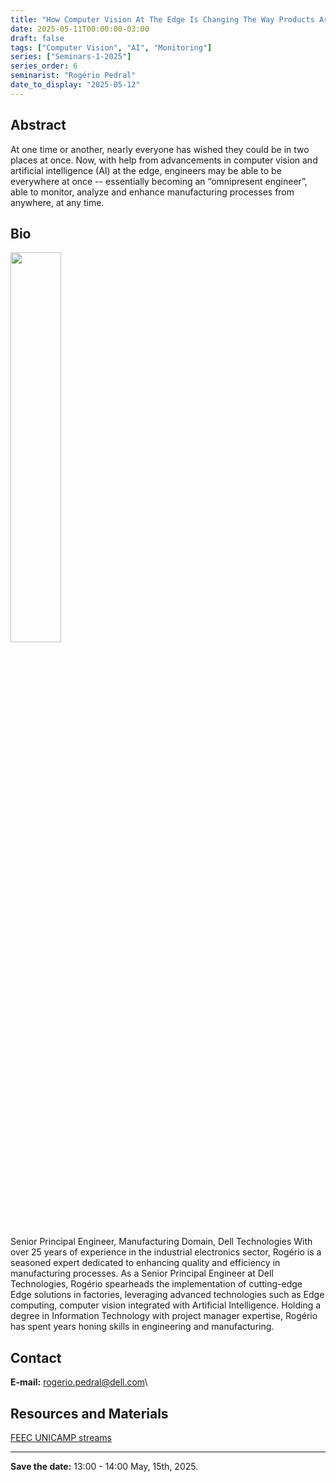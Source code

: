 ```yaml
---
title: "How Computer Vision At The Edge Is Changing The Way Products Are Made"
date: 2025-05-11T00:00:00-03:00
draft: false
tags: ["Computer Vision", "AI", "Monitoring"]
series: ["Seminars-1-2025"]
series_order: 6
seminarist: "Rogério Pedral"
date_to_display: "2025-05-12"
---
```


## Abstract
At one time or another, nearly everyone has wished they could be in two places at once. Now, with help from advancements in computer vision and artificial intelligence (AI) at the edge, engineers may be able to be everywhere at once -- essentially becoming an “omnipresent engineer”, able to monitor, analyze and enhance manufacturing processes from anywhere, at any time.


## Bio

<img alt="" src="/seminars/seminars-1-2025/6/rogerio_pedral.png" style="width: 40%; height: 160x;">

Senior Principal Engineer, Manufacturing Domain, Dell Technologies With over 25 years of experience in the industrial electronics sector, Rogério is a seasoned expert dedicated to enhancing quality and efficiency in manufacturing processes. As a Senior Principal Engineer at Dell Technologies, Rogério spearheads the implementation of cutting-edge Edge solutions in factories, leveraging advanced technologies such as Edge computing, computer vision integrated with Artificial Intelligence. Holding a degree in Information Technology with project manager expertise, Rogério has spent years honing skills in engineering and manufacturing.



## Contact
**E-mail:** rogerio.pedral@dell.com\


## Resources and Materials

[FEEC UNICAMP streams](https://www.youtube.com/@feec-unicamp/streams)

<!--
<iframe width="560" height="315" src="https://www.youtube.com/embed/lMptr7rmdco" title="YouTube video player" frameborder="0" allow="accelerometer; autoplay; clipboard-write; encrypted-media; gyroscope; picture-in-picture; web-share" allowfullscreen></iframe>
-->

---

**Save the date:**  13:00 - 14:00 May, 15th, 2025. 
